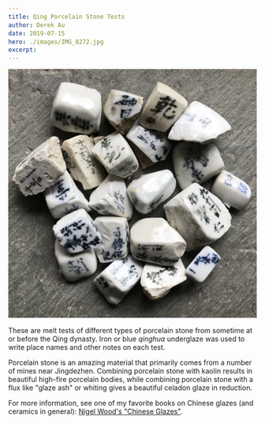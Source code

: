 ```yaml
---
title: Qing Porcelain Stone Tests
author: Derek Au
date: 2019-07-15
hero: ./images/IMG_8272.jpg
excerpt: 
---
```


![](./images/IMG_8272.jpg)

These are melt tests of different types of porcelain stone from sometime at or before the Qing dynasty. Iron or blue _qinghua_ underglaze was used to write place names and other notes on each test.

Porcelain stone is an amazing material that primarily comes from a number of mines near Jingdezhen. Combining porcelain stone with kaolin results in beautiful high-fire porcelain bodies, while combining porcelain stone with a flux like "glaze ash" or whiting gives a beautiful celadon glaze in reduction.

For more information, see one of my favorite books on Chinese glazes (and ceramics in general): [Nigel Wood's "Chinese Glazes"](https://books.google.com/books/about/Chinese_Glazes.html?id=0VCoPwAACAAJ).
